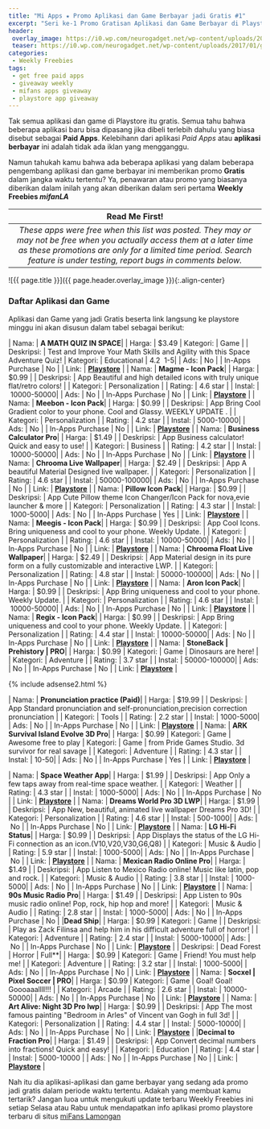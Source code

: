 ```yaml
---
title: "Mi Apps ★ Promo Aplikasi dan Game Berbayar jadi Gratis #1"
excerpt: "Seri ke-1 Promo Gratisan Aplikasi dan Game Berbayar di Playstore yang dikumpulkan oleh Mi Fans Lamongan dari berbagai sumber"
header:
 overlay_image: https://i0.wp.com/neurogadget.net/wp-content/uploads/2017/01/google-play-store-18.jpg
 teaser: https://i0.wp.com/neurogadget.net/wp-content/uploads/2017/01/google-play-store-18.jpg
categories:
 - Weekly Freebies
tags:
 - get free paid apps
 - giveaway weekly
 - mifans apps giveaway
 - playstore app giveaway
---
```


Tak semua aplikasi dan game di Playstore itu gratis. Semua tahu bahwa beberapa aplikasi baru bisa dipasang jika dibeli terlebih dahulu yang biasa disebut sebagai **Paid Apps**. Kelebihann dari aplikasi _Paid Apps_ atau **aplikasi berbayar** ini adalah tidak ada iklan yang mengganggu.

Namun tahukah kamu bahwa ada beberapa aplikasi yang dalam beberapa pengembang aplikasi dan game berbayar ini memberikan promo **Gratis** dalam jangka waktu tertentu? Ya, penawaran atau promo yang biasanya diberikan dalam inilah yang akan diberikan dalam seri pertama **Weekly Freebies _mifanLA_**


| **Read Me First!** |
|:------:|
| _These apps were free when this list was posted. They may or may not be free when you actually access them at a later time as these promotions are only for a limited time period. Search feature is under testing, report bugs in comments below._ |

![{{ page.title }}]({{ page.header.overlay_image }}){:.align-center}

### Daftar Aplikasi dan Game

Aplikasi dan Game yang jadi Gratis beserta link langsung ke playstore minggu ini akan disusun dalam tabel sebagai berikut:

| Nama: | **A MATH QUIZ IN SPACE**|
| Harga: | $3.49
| Kategori: | Game |
| Deskripsi: | Test and Improve Your Math Skills and Agility with this Space Adventure Quiz!
| Kategori: | Educational | 4.2  1-5|
| Ads: | No |
| In-Apps Purchase | No |
| Link: | [**Playstore**](market://details?id=x) | 
| Nama: | **Magme - Icon Pack**|
| Harga: | $0.99 |
| Deskripsi: | App Beautiful and high detailed icons with truly unique flat/retro colors! |
| Kategori: | Personalization |
| Rating: | 4.6 star |
| Instal: | 10000-50000|
| Ads: | No |
| In-Apps Purchase | No |
| Link: | [**Playstore**](market://details?id=x) | 
| Nama: | **Meebon - Icon Pack**|
| Harga: | $0.99 |
| Deskripsi: | App Bring Cool Gradient color to your phone. Cool and Glassy. WEEKLY UPDATE . |
| Kategori: | Personalization |
| Rating: | 4.2 star |
| Instal: | 5000-10000|
| Ads: | No |
| In-Apps Purchase | No |
| Link: | [**Playstore**](market://details?id=x) | 
| Nama: | **Business Calculator Pro**|
| Harga: | $1.49 |
| Deskripsi: | App Business calculator! Quick and easy to use! |
| Kategori: | Business |
| Rating: | 4.2 star |
| Instal: | 10000-50000|
| Ads: | No |
| In-Apps Purchase | No |
| Link: | [**Playstore**](market://details?id=x) | 
| Nama: | **Chrooma Live Wallpaper**|
| Harga: | $2.49 |
| Deskripsi: | App A beautiful Material Designed live wallpaper. |
| Kategori: | Personalization |
| Rating: | 4.6 star |
| Instal: | 50000-100000|
| Ads: | No |
| In-Apps Purchase | No |
| Link: | [**Playstore**](market://details?id=x) | 
| Nama: | **Pillow Icon Pack**|
| Harga: | $0.99 |
| Deskripsi: | App Cute Pillow theme Icon Changer/Icon Pack for nova,evie launcher & more |
| Kategori: | Personalization |
| Rating: | 4.3 star |
| Instal: | 1000-5000|
| Ads: | No |
| In-Apps Purchase | Yes |
| Link: | [**Playstore**](market://details?id=x) | 
| Nama: | **Meegis - Icon Pack**|
| Harga: | $0.99 |
| Deskripsi: | App Cool Icons. Bring uniqueness and cool to your phone. Weekly Update. |
| Kategori: | Personalization |
| Rating: | 4.6 star |
| Instal: | 10000-50000|
| Ads: | No |
| In-Apps Purchase | No |
| Link: | [**Playstore**](market://details?id=x) | 
| Nama: | **Chrooma Float Live Wallpaper**|
| Harga: | $2.49 |
| Deskripsi: | App Material design in its pure form on a fully customizable and interactive LWP. |
| Kategori: | Personalization |
| Rating: | 4.8 star |
| Instal: | 50000-100000|
| Ads: | No |
| In-Apps Purchase | No |
| Link: | [**Playstore**](market://details?id=x) | 
| Nama: | **Aron Icon Pack**|
| Harga: | $0.99 |
| Deskripsi: | App Bring uniqueness and cool to your phone. Weekly Update. |
| Kategori: | Personalization |
| Rating: | 4.6 star |
| Instal: | 10000-50000|
| Ads: | No |
| In-Apps Purchase | No |
| Link: | [**Playstore**](market://details?id=x) | 
| Nama: | **Regix - Icon Pack**|
| Harga: | $0.99 |
| Deskripsi: | App Bring uniqueness and cool to your phone. Weekly Update. |
| Kategori: | Personalization |
| Rating: | 4.4 star |
| Instal: | 10000-50000|
| Ads: | No |
| In-Apps Purchase | No |
| Link: | [**Playstore**](market://details?id=x) | 
| Nama: | **StoneBack | Prehistory | PRO**|
| Harga: | $0.99
| Kategori: | Game |
Dinosaurs are here! |
| Kategori: | Adventure |
| Rating: | 3.7 star |
| Instal: | 50000-100000|
| Ads: | No |
| In-Apps Purchase | No |
| Link: | [**Playstore**](market://details?id=x) |

{% include adsense2.html %}

| Nama: | **Pronunciation practice (Paid)**|
| Harga: | $19.99 |
| Deskripsi: | App Standard pronunciation and self-pronunciation,precision correction pronunciation |
| Kategori: | Tools |
| Rating: | 2.2 star |
| Instal: | 1000-5000|
| Ads: | No |
| In-Apps Purchase | No |
| Link: | [**Playstore**](market://details?id=x) | 
| Nama: | **ARK Survival Island Evolve 3D Pro**|
| Harga: | $0.99
| Kategori: | Game |
Awesome free to play
| Kategori: | Game |
from Pride Games Studio. 3d survivor for real savage |
| Kategori: | Adventure |
| Rating: | 4.3 star |
| Instal: | 10-50|
| Ads: | No |
| In-Apps Purchase | Yes |
| Link: | [**Playstore**](market://details?id=x) | 

| Nama: | **Space Weather App**|
| Harga: | $1.99 |
| Deskripsi: | App Only a few taps away from real-time space weather. |
| Kategori: | Weather |
| Rating: | 4.3 star |
| Instal: | 1000-5000|
| Ads: | No |
| In-Apps Purchase | No |
| Link: | [**Playstore**](market://details?id=x) | 
| Nama: | **Dreams World Pro 3D LWP**|
| Harga: | $1.99 |
| Deskripsi: | App New, beautiful, animated live wallpaper Dreams Pro 3D! |
| Kategori: | Personalization |
| Rating: | 4.6 star |
| Instal: | 500-1000|
| Ads: | No |
| In-Apps Purchase | No |
| Link: | [**Playstore**](market://details?id=x) | 
| Nama: | **LG Hi-Fi Status**|
| Harga: | $0.99 |
| Deskripsi: | App Displays the status of the LG Hi-Fi connection as an icon.(V10,V20,V30,G6,Q8) |
| Kategori: | Music & Audio |
| Rating: | 5.9 star |
| Instal: | 1000-5000|
| Ads: | No |
| In-Apps Purchase | No |
| Link: | [**Playstore**](market://details?id=x) | 
| Nama: | **Mexican Radio Online Pro**|
| Harga: | $1.49 |
| Deskripsi: | App Listen to Mexico Radio online! Music like latin, pop and rock. |
| Kategori: | Music & Audio |
| Rating: | 3.8 star |
| Instal: | 1000-5000|
| Ads: | No |
| In-Apps Purchase | No |
| Link: | [**Playstore**](market://details?id=x) | 
| Nama: | **90s Music Radio Pro**|
| Harga: | $1.49 |
| Deskripsi: | App Listen to 90s music radio online! Pop, rock, hip hop and more! |
| Kategori: | Music & Audio |
| Rating: | 2.8 star |
| Instal: | 1000-5000|
| Ads: | No |
| In-Apps Purchase | No |
|**Dead Ship**|
| Harga: | $0.99
| Kategori: | Game |
| Deskripsi: | Play as Zack Filinsa and help him in his difficult adventure full of horror! |
| Kategori: | Adventure |
| Rating: | 2.4 star |
| Instal: | 5000-10000|
| Ads: | No |
| In-Apps Purchase | No |
| Link: | [**Playstore**](market://details?id=x) | 
| Deskripsi: | Dead Forest | Horror | Full**|
| Harga: | $0.99
| Kategori: | Game |
Friend! You must help me! |
| Kategori: | Adventure |
| Rating: | 3.2 star |
| Instal: | 1000-5000|
| Ads: | No |
| In-Apps Purchase | No |
| Link: | [**Playstore**](market://details?id=x) | 
| Nama: | **Socxel | Pixel Soccer | PRO**|
| Harga: | $0.99
| Kategori: | Game |
Goal! Goal! Goooaaallll!!! |
| Kategori: | Arcade |
| Rating: | 2.6 star |
| Instal: | 10000-50000|
| Ads: | No |
| In-Apps Purchase | No |
| Link: | [**Playstore**](market://details?id=x) | 
| Nama: | **Art Alive: Night 3D Pro lwp**|
| Harga: | $0.99 |
| Deskripsi: | App The most famous painting "Bedroom in Arles" of Vincent van Gogh in full 3d! |
| Kategori: | Personalization |
| Rating: | 4.4 star |
| Instal: | 5000-10000|
| Ads: | No |
| In-Apps Purchase | No |
| Link: | [**Playstore**](market://details?id=x) | 
|**Decimal to Fraction Pro**|
| Harga: | $1.49 |
| Deskripsi: | App Convert decimal numbers into fractions! Quick and easy! |
| Kategori: | Education |
| Rating: | 4.4 star |
| Instal: | 5000-10000 |
| Ads: | No |
| In-Apps Purchase | No |
| Link: | [**Playstore**](market://details?id=x) |

Nah itu dia aplikasi-aplikasi dan game berbayar yang sedang ada promo jadi gratis dalam periode waktu tertentu. Adakah yang membuat kamu tertarik? Jangan luoa untuk mengukuti update terbaru Weekly Freebies ini setiap Selasa atau Rabu untuk mendapatkan info aplikasi promo playstore terbaru di situs [miFans Lamongan](https://mi.knoacc.org/)
